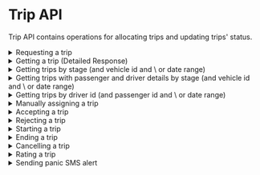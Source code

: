 # Trip API

Trip API contains operations for allocating trips and updating trips' status.


<details><summary>Requesting a trip</summary>

## Requesting a trip:

### EXPECTED CLIENT
`Mobile App`

### ENDPOINT
`[website base address]/api/trip/request.php`

### REQUEST DETAILS

#### Request Method:
`POST`

#### Request Body:
|Member|Data Type|Comment|
|--|--|--|
|vehicletype|string|Vehicle type for the trip. Values could be "Sedan", "Compact", "Van", "SUV", or "Limousine"|
|passengerid|numeric||
|source|string|Current location - name \ address|
|sourcelat|decimal|Current location - latitude|
|sourcelong|decimal|Current location - longitude|
|destination|string|Destination location - name \ address|
|destinationlat|decimal|Destination location - latitude|
|destinationlong|decimal|Destination location - longitude|
|amount|decimal|Pre-computed trip amount|
|radius|numeric|Optional. Sets the radius where available vehicles should be searched - default is 20 (20 km radius)|

### RESPONSE DETAILS

#### Response Status Codes:
|Status|Description|
|--|--|
|201|Created|
|400|Bad Request|
|401|Unauthorized|
|405|Method Not Allowed|
|500|Internal Server Error|

#### Response Body:
|Member|Data Type|Comment|
|--|--|--|
|message|string||
|id|numeric|The trip id. Present only if operation is successful|

### SAMPLES

#### Sample Request:
~~~~
POST [website base address]/api/trip/request.php HTTP/1.1
Content-Type: application/json

{
    "vehicletype": "Sedan",
    "passengerid": 1,
    "source": "Don Pablo Bldg, 114 Amorsolo Street, Legazpi Village, Makati, Kalakhang Maynila, Philippines",
    "sourcelat": 14.556764,
    "sourcelong": 121.014685,
    "destination": "San Agustin Church, General Luna St, Manila, Metro Manila, Philippines",
    "destinationlat": 14.58899,
    "destinationlong": 120.975238,
    "amount": 129.13,
}
~~~~

#### Sample Response:
~~~~
Access-Control-Allow-Methods: POST
Access-Control-Allow-Orgin: *
Connection: close
Content-Type: application/json; charset=UTF-8
Date: Fri, 30 Mar 2018 09:00:57 +0000
Location: /api/trip/get.php?id=1
Status: 201

{
    "message": "Trip requested and a vehicle was assigned to it.",
    "id": 1
}
~~~~


</details>


<details><summary>Getting a trip (Detailed Response)</summary>

## Getting a trip (Detailed Response):

### EXPECTED CLIENT
`Web Portal`
`Mobile App`

### ENDPOINT
`[website base address]/api/trip/get.php`

### REQUEST DETAILS

#### Request Method:
`GET`

#### Request Parameter:
|Name|Description|
|--|--|
|id|Id of the trip|

### RESPONSE DETAILS

#### Response Status Codes:
|Status|Description|
|--|--|
|200|Success|
|400|Bad Request|
|401|Unauthorized|
|404|Not Found|
|405|Method Not Allowed|
|500|Internal Server Error|

#### Response Body:
|Member|Data Type|Comment|
|--|--|--|
|id |numeric||
|vehicleid|numeric||
|passengerid|string||
|source|string|Source location|
|sourcelat|decimal|Source location - latitude|
|sourcelong|decimal|Source location - longitude|
|destination|string|Destination location|
|destinationlat|decimal|Destination location - latitude|
|destinationlong|decimal|Destination location - longitude|
|stage|string|Trip's stage|
|datestart|datetime||
|dateend|datetime||
|amount|decimal||
|rating|numeric||
|datecreated|datetime||
|datemodified|datetime||

### SAMPLES

#### Sample Request:
~~~~
GET [website base address]/api/trip/get.php?id=1 HTTP/1.1 
~~~~

#### Sample Response:
~~~~
Access-Control-Allow-Methods: GET
Access-Control-Allow-Orgin: *
Connection: close
Content-Type: application/json; charset=UTF-8
Date: Fri, 30 Mar 2018 09:04:57 +0000
Status: 200

{
    "id": 1,
    "vehicleid": 1,
    "passengerid": 1,
    "source": "Don Pablo Bldg, 114 Amorsolo Street, Legazpi Village, Makati, Kalakhang Maynila, Philippines",
    "sourcelat": 14.556764,
    "sourcelong": 121.014685,
    "destination": "San Agustin Church, General Luna St, Manila, Metro Manila, Philippines",
    "destinationlat": 14.58899,
    "destinationlong": 120.975238,
    "stage": "Accepted",
    "datestart": null,
    "dateend": null,
    "amount": 129.13,
    "rating": null,
    "datecreated": "2018-03-30 07:38:22",
    "datemodified": "2018-03-30 09:09:36"
}
~~~~


</details>


<details><summary>Getting trips by stage (and vehicle id and \ or date range)</summary>

## Getting trips by stage (and vehicle id and \ or date range):

### EXPECTED CLIENT
`Web Portal`

### ENDPOINT
`[website base address]/api/trip/get.php`

### REQUEST DETAILS

#### Request Method:
`GET`

#### Request Parameter:
|Name|Description|
|--|--|
|stage|Stage of the trip (Could be "Requested", "Assigned", "Accepted", "Rejected", "Ongoing", "Completed", "Cancelled", or "%")|
|vehicleid|Optional|
|datestart|Optional. Date coverage start|
|dateend|Optional. Date coverage end|

### RESPONSE DETAILS

#### Response Status Codes:
|Status|Description|
|--|--|
|200|Success|
|400|Bad Request|
|401|Unauthorized|
|405|Method Not Allowed|
|500|Internal Server Error|

#### Response Body:
**Array of:**

|Member|Data Type|Comment|
|--|--|--|
|id |numeric||
|vehicleid|numeric||
|passengerid|string||
|sourcelat|decimal|Source location - latitude|
|sourcelong|decimal|Source location - longitude|
|destinationlat|decimal|Destination location - latitude|
|destinationlong|decimal|Destination location - longitude|
|stage|string|Trip's stage|

### SAMPLES

#### Sample Request:
~~~~
GET [website base address]/api/trip/get.php?stage=Assigned&vehicleid=1 HTTP/1.1 
~~~~

#### Sample Response:
~~~~
Access-Control-Allow-Methods: GET
Access-Control-Allow-Orgin: *
Connection: close
Content-Type: application/json; charset=UTF-8
Date: Fri, 30 Mar 2018 09:14:11 +0000
Status: 200

[
    {
        "id": 1,
        "vehicleid": 1,
        "passengerid": 1,
        "sourcelat": 14.556764,
        "sourcelong": 121.014685,
        "destinationlat": 14.58899,
        "destinationlong": 120.975238,
        "stage": "Assigned"
    }
]
~~~~


</details>


<details><summary>Getting trips with passenger and driver details by stage (and vehicle id and \ or date range)</summary>

## Getting trips with passenger and driver details by stage (and vehicle id and \ or date range):

### EXPECTED CLIENT
`Web Portal`

### ENDPOINT
`[website base address]/api/trip/getwithpassengerdriver.php`

### REQUEST DETAILS

#### Request Method:
`GET`

#### Request Parameter:
|Name|Description|
|--|--|
|stage|Stage of the trip (Could be "Requested", "Assigned", "Accepted", "Rejected", "Ongoing", "Completed", "Cancelled", or "%")|
|vehicleid|Optional|
|datestart|Optional. Date coverage start|
|dateend|Optional. Date coverage end|

### RESPONSE DETAILS

#### Response Status Codes:
|Status|Description|
|--|--|
|200|Success|
|400|Bad Request|
|401|Unauthorized|
|405|Method Not Allowed|
|500|Internal Server Error|

#### Response Body:
**Array of:**

|Member|Data Type|Comment|
|--|--|--|
|id |numeric||
|vehicleid|numeric||
|passengerid|string||
|source|string||
|sourcelat|decimal|Source location - latitude|
|sourcelong|decimal|Source location - longitude|
|destination|string||
|destinationlat|decimal|Destination location - latitude|
|destinationlong|decimal|Destination location - longitude|
|stage|string|Trip's stage|
|datestart|datetime||
|dateend|datetime||
|amount|decimal||
|datecreated|datetime||
|passengerfirstname|string||
|passengerlastname|string||
|plateno|string||
|type|string||
|make|string||
|model|string||
|color|string||
|driverfirstname|string||
|driverlastname|string||

### SAMPLES

#### Sample Request:
~~~~
GET [website base address]/api/trip/get.php?stage=Completed&vehicleid=1 HTTP/1.1 
~~~~

#### Sample Response:
~~~~
Access-Control-Allow-Methods: GET
Access-Control-Allow-Orgin: *
Connection: close
Content-Type: application/json; charset=UTF-8
Date: Tue, 17 Apr 2018 13:05:10 +0000
Status: 200

[
    {
        "id": 1,
        "vehicleid": 1,
        "passengerid": 1,
        "source": "Don Pablo Bldg, 114 Amorsolo Street, Legazpi Village, Makati, Kalakhang Maynila, Philippines",
        "sourcelat": 14.556764,
        "sourcelong": 121.014685,
        "destination": "San Agustin Church, General Luna St, Manila, Metro Manila, Philippines",
        "destinationlat": 14.58899,
        "destinationlong": 120.975238,
        "stage": "Completed",
        "datestart": "2018-04-11 15:11:19",
        "dateend": "2018-04-11 15:11:39",
        "amount": null,
        "datecreated": "2018-03-30 07:38:22",
        "passengerfirstname": "Pedro",
        "passengerlastname": "Penduko",
        "plateno": "ABC123",
        "type": "Sedan",
        "make": "Toyota",
        "model": "Vios",
        "color": "Space Grey",
        "driverfirstname": "John",
        "driverlastname": "Doe"
    }
]
~~~~


</details>


<details><summary>Getting trips by driver id (and passenger id and \ or date range)</summary>

## Getting trips by stage (and passenger id and \ or date range):

### EXPECTED CLIENT
`Web Portal`

### ENDPOINT
`[website base address]/api/trip/gethistory.php`

### REQUEST DETAILS

#### Request Method:
`GET`

#### Request Parameter:
|Name|Description|
|--|--|
|driver id||
|datestart|Optional. Date coverage start|
|dateend|Optional. Date coverage end|

### RESPONSE DETAILS

#### Response Status Codes:
|Status|Description|
|--|--|
|200|Success|
|400|Bad Request|
|401|Unauthorized|
|405|Method Not Allowed|
|500|Internal Server Error|

#### Response Body:
**Array of:**

|Member|Data Type|Comment|
|--|--|--|
|id |numeric|Id of the Trip|
|vehicleid|numeric|Id of the vehicle|
|passengerid|string|Id of the passenger|
|sourcelat|decimal|Source location - latitude|
|sourcelong|decimal|Source location - longitude|
|destinationlat|decimal|Destination location - latitude|
|destinationlong|decimal|Destination location - longitude|
|stage|string|Trip's stage|
|datestart|datetime||
|dateend|datetime||
|amount|decimal|Pre-computed trip amount|
|passengerfirstname|string|Passenger's first name|
|passengerlastname|string|Passwnger's last name|
|plateno|string|Plate number of vehicle|
|type|string|Type of vehicle|
|make|string|Make of the vehicle|
|model|string|Model of the Vehicle|
|color|string|Color of the vehicle|
|driverfirstname|string|Driver's first name|
|driverlastname|string|Driver's last name|
### SAMPLES

#### Sample Request:
~~~~
GET [website base address]/api/trip/gethistory.php?passengerid=1&datestart=2018-04-01&dateend=2018-04-30 HTTP/1.1 
~~~~

#### Sample Response:
~~~~
Access-Control-Allow-Methods: GET
Access-Control-Allow-Orgin: *
Connection: close
Content-Type: application/json; charset=UTF-8
Date: Fri, 30 Mar 2018 09:14:11 +0000
Status: 200

[
    {       
    	"id":2,
    	"vehicleid":1,
    	"passengerid":1,
    	"sourcelat":14.556764,
    	"sourcelong":121.014685,
    	"destinationlat":14.58899,
    	"destinationlong":120.975238,
    	"stage":"Completed",
    	"datestart":null,
    	"dateend":null,
    	"amount":129.13,
    	"passengerfirstname":"Pedro",
    	"passengerlastname":"Penduko",
    	"plateno":"ABC123",
    	"type":"Sedan",
    	"make":"Toyota",
    	"model":"Vios",
    	"color":"Space Grey",
    	"driverfirstname":"John",
    	"driverlastname":"Doe"
    }
]

~~~~


</details>


<details><summary>Manually assigning a trip</summary>

## Manually assigning a trip:

### EXPECTED CLIENT
`Web Portal`

### ENDPOINT
`[website base address]/api/trip/assign.php`

### REQUEST DETAILS

#### Request Method:
`POST`

#### Request Body:
|Member|Data Type|Comment|
|--|--|--|
|id|numeric|Trip id|
|vehicleid|numeric||

### RESPONSE DETAILS

#### Response Status Codes:
|Status|Description|
|--|--|
|200|Success|
|400|Bad Request|
|401|Unauthorized|
|405|Method Not Allowed|
|500|Internal Server Error|

#### Response Body:
|Member|Data Type|Comment|
|--|--|--|
|message|string||
|id|numeric|The trip id. Present only if operation is successful|

### SAMPLES

#### Sample Request:
~~~~
POST [website base address]/api/trip/assign.php HTTP/1.1
Content-Type: application/json

{
    "id": 1,
    "vehicleid": 1
}
~~~~

#### Sample Response:
~~~~
Access-Control-Allow-Methods: POST
Access-Control-Allow-Orgin: *
Connection: close
Content-Type: application/json; charset=UTF-8
Date: Fri, 30 Mar 2018 09:33:42 +0000
Status: 200

{
    "message": "Trip assigned.",
    "id": 1
}
~~~~


</details>


<details><summary>Accepting a trip</summary>

## Accepting a trip:

### EXPECTED CLIENT
`Mobile App`

### ENDPOINT
`[website base address]/api/trip/accept.php`

### REQUEST DETAILS

#### Request Method:
`POST`

#### Request Body:
|Member|Data Type|Comment|
|--|--|--|
|id|numeric|Trip id|

### RESPONSE DETAILS

#### Response Status Codes:
|Status|Description|
|--|--|
|200|Success|
|400|Bad Request|
|401|Unauthorized|
|405|Method Not Allowed|
|500|Internal Server Error|

#### Response Body:
|Member|Data Type|Comment|
|--|--|--|
|message|string||
|id|numeric|The trip id. Present only if operation is successful|

### SAMPLES

#### Sample Request:
~~~~
POST [website base address]/api/trip/accept.php HTTP/1.1
Content-Type: application/json

{
    "id": 1
}
~~~~

#### Sample Response:
~~~~
Access-Control-Allow-Methods: POST
Access-Control-Allow-Orgin: *
Connection: close
Content-Type: application/json; charset=UTF-8
Date: Fri, 30 Mar 2018 09:09:36 +0000
Status: 200

{
    "message": "Trip accepted.",
    "id": 1
}
~~~~


</details>


<details><summary>Rejecting a trip</summary>

## Rejecting a trip:

### EXPECTED CLIENT
`Mobile App`

### ENDPOINT
`[website base address]/api/trip/reject.php`

### REQUEST DETAILS

#### Request Method:
`POST`

#### Request Body:
|Member|Data Type|Comment|
|--|--|--|
|id|numeric|Trip id|

### RESPONSE DETAILS

#### Response Status Codes:
|Status|Description|
|--|--|
|200|Success|
|400|Bad Request|
|401|Unauthorized|
|405|Method Not Allowed|
|500|Internal Server Error|

#### Response Body:
|Member|Data Type|Comment|
|--|--|--|
|message|string||
|id|numeric|The trip id. Present only if operation is successful|

### SAMPLES

#### Sample Request:
~~~~
POST [website base address]/api/trip/reject.php HTTP/1.1
Content-Type: application/json

{
    "id": 1
}
~~~~

#### Sample Response:
~~~~
Access-Control-Allow-Methods: POST
Access-Control-Allow-Orgin: *
Connection: close
Content-Type: application/json; charset=UTF-8
Date: Fri, 30 Mar 2018 10:12:29 +0000
Status: 200

{
    "message": "Trip rejected.",
    "id": 1
}
~~~~


</details>


<details><summary>Starting a trip</summary>

## Starting a trip:

### EXPECTED CLIENT
`Mobile App`

### ENDPOINT
`[website base address]/api/trip/start.php`

### REQUEST DETAILS

#### Request Method:
`POST`

#### Request Body:
|Member|Data Type|Comment|
|--|--|--|
|id|numeric|Trip id|

### RESPONSE DETAILS

#### Response Status Codes:
|Status|Description|
|--|--|
|200|Success|
|400|Bad Request|
|401|Unauthorized|
|405|Method Not Allowed|
|500|Internal Server Error|

#### Response Body:
|Member|Data Type|Comment|
|--|--|--|
|message|string||
|id|numeric|The trip id. Present only if operation is successful|

### SAMPLES

#### Sample Request:
~~~~
POST [website base address]/api/trip/start.php HTTP/1.1
Content-Type: application/json

{
    "id": 1
}
~~~~

#### Sample Response:
~~~~
Access-Control-Allow-Methods: POST
Access-Control-Allow-Orgin: *
Connection: close
Content-Type: application/json; charset=UTF-8
Date: Fri, 30 Mar 2018 10:15:05 +0000
Status: 200

{
    "message": "Trip started.",
    "id": 1
}
~~~~


</details>


<details><summary>Ending a trip</summary>

## Ending a trip:

### EXPECTED CLIENT
`Mobile App`

### ENDPOINT
`[website base address]/api/trip/end.php`

### REQUEST DETAILS

#### Request Method:
`POST`

#### Request Body:
|Member|Data Type|Comment|
|--|--|--|
|id|numeric|Trip id|

### RESPONSE DETAILS

#### Response Status Codes:
|Status|Description|
|--|--|
|200|Success|
|400|Bad Request|
|401|Unauthorized|
|405|Method Not Allowed|
|500|Internal Server Error|

#### Response Body:
|Member|Data Type|Comment|
|--|--|--|
|message|string||
|id|numeric|The trip id. Present only if operation is successful|

### SAMPLES

#### Sample Request:
~~~~
POST [website base address]/api/trip/end.php HTTP/1.1
Content-Type: application/json

{
    "id": 1
}
~~~~

#### Sample Response:
~~~~
Access-Control-Allow-Methods: POST
Access-Control-Allow-Orgin: *
Connection: close
Content-Type: application/json; charset=UTF-8
Date: Fri, 30 Mar 2018 10:16:00 +0000
Status: 200

{
    "message": "Trip ended.",
    "id": 1
}
~~~~


</details>


<details><summary>Cancelling a trip</summary>

## Cancelling a trip:

### EXPECTED CLIENT
`Mobile App`

### ENDPOINT
`[website base address]/api/trip/cancel.php`

### REQUEST DETAILS

#### Request Method:
`POST`

#### Request Body:
|Member|Data Type|Comment|
|--|--|--|
|id|numeric|Trip id|

### RESPONSE DETAILS

#### Response Status Codes:
|Status|Description|
|--|--|
|200|Success|
|400|Bad Request|
|401|Unauthorized|
|405|Method Not Allowed|
|500|Internal Server Error|

#### Response Body:
|Member|Data Type|Comment|
|--|--|--|
|message|string||
|id|numeric|The trip id. Present only if operation is successful|

### SAMPLES

#### Sample Request:
~~~~
POST [website base address]/api/trip/cancel.php HTTP/1.1
Content-Type: application/json

{
    "id": 1
}
~~~~

#### Sample Response:
~~~~
Access-Control-Allow-Methods: POST
Access-Control-Allow-Orgin: *
Connection: close
Content-Type: application/json; charset=UTF-8
Date: Fri, 30 Mar 2018 10:18:10 +0000
Status: 200

{
    "message": "Trip cancelled.",
    "id": 1
}
~~~~


</details>


<details><summary>Rating a trip</summary>

## Rating a trip:

### EXPECTED CLIENT
`Mobile App`

### ENDPOINT
`[website base address]/api/trip/rate.php`

### REQUEST DETAILS

#### Request Method:
`POST`

#### Request Body:
|Member|Data Type|Comment|
|--|--|--|
|id|numeric|Trip id|
|rating|numeric|Optional (value of 3 will be used if not set). Value is from 1 to 5|

### RESPONSE DETAILS

#### Response Status Codes:
|Status|Description|
|--|--|
|200|Success|
|400|Bad Request|
|401|Unauthorized|
|405|Method Not Allowed|
|500|Internal Server Error|

#### Response Body:
|Member|Data Type|Comment|
|--|--|--|
|message|string||
|id|numeric|The trip id. Present only if operation is successful|

### SAMPLES

#### Sample Request:
~~~~
POST [website base address]/api/trip/rate.php HTTP/1.1
Content-Type: application/json

{
	"id": 1,
	"rating": 4
}
~~~~

#### Sample Response:
~~~~
Access-Control-Allow-Methods: POST
Access-Control-Allow-Orgin: *
Connection: close
Content-Type: application/json; charset=UTF-8
Date: Mon, 02 Apr 2018 14:09:49 +0000
Status: 200

{
    "message": "Trip rated.",
    "id": 1
}
~~~~


</details>


<details><summary>Sending panic SMS alert</summary>

## Sending panic SMS alert:

### EXPECTED CLIENT
`Mobile App`

### ENDPOINT
`[website base address]/api/trip/panic.php`

### REQUEST DETAILS

#### Request Method:
`POST`

#### Request Body:
|Member|Data Type|Comment|
|--|--|--|
|id|numeric|Trip id|

### RESPONSE DETAILS

#### Response Status Codes:
|Status|Description|
|--|--|
|200|Success|
|400|Bad Request|
|401|Unauthorized|
|405|Method Not Allowed|
|500|Internal Server Error|

#### Response Body:
|Member|Data Type|Comment|
|--|--|--|
|message|string||
|id|numeric|The trip id. Present only if operation is successful|

### SAMPLES

#### Sample Request:
~~~~
POST [website base address]/api/trip/panic.php HTTP/1.1
Content-Type: application/json

{
    "id": 1
}
~~~~

#### Sample Response:
~~~~
Access-Control-Allow-Methods: POST
Access-Control-Allow-Orgin: *
Connection: close
Content-Type: Fri, 13 Apr 2018 11:53:23 +0000
Date: Fri, 30 Mar 2018 10:18:10 +0000
Status: 200

{
    "message": "Panic alert SMS sent.",
    "id": 1
}
~~~~


</details>
